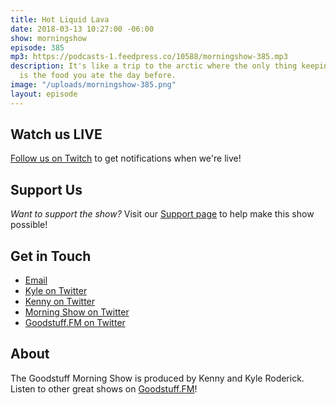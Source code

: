 ```yaml
---
title: Hot Liquid Lava
date: 2018-03-13 10:27:00 -06:00
show: morningshow
episode: 385
mp3: https://podcasts-1.feedpress.co/10588/morningshow-385.mp3
description: It's like a trip to the arctic where the only thing keeping you warm
  is the food you ate the day before.
image: "/uploads/morningshow-385.png"
layout: episode
---
```


## Watch us LIVE
[Follow us on Twitch](https://www.twitch.tv/goodstuff_fm) to get notifications when we're live!

## Support Us
*Want to support the show?* Visit our [Support page](https://goodstuff.fm/support) to help make this show possible!

## Get in Touch
* [Email](mailto:kyle@goodstuff.fm)
* [Kyle on Twitter](http://twitter.com/dogburps)
* [Kenny on Twitter](http://twitter.com/pizzarobotics)
* [Morning Show on Twitter](http://twitter.com/morningshowam)
* [Goodstuff.FM on Twitter](http://twitter.com/goodstufffm)

## About
The Goodstuff Morning Show is produced by Kenny and Kyle Roderick. Listen to other great shows on [Goodstuff.FM](http://goodstuff.fm/shows)!